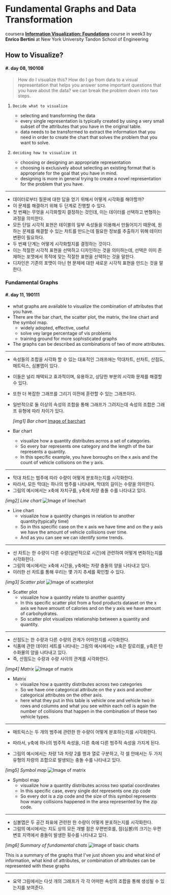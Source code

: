 Fundamental Graphs and Data Transformation
==========================================

coursera **[Information Visualization: Foundations](https://www.coursera.org/learn/information-visualization-fundamentals/)** course in week3 by **Enrico Bertini** at New York University Tandon School of Engineering

How to Visualize?
-----------------

#### #. day 08, 190108

> How do I visualize this? How do I go from data to a visual representation that helps you answer some important questions that you have about the data? we can break the problem down into two steps.

1.	`Decide what to visualize`

	-	selecting and transforming the data
	-	every single representation is typically created by using a very small subset of the attributes that you have in the original table.
	-	data needs to be transformed to extract the information that you need in order to create the chart that solves the problem that you want to solve.

2.	`deciding how to visualize it`

	-	choosing or designing an appropriate representation
	-	choosing is exclusively about selecting an existing format that is appropriate for the goal that you have in mind.
	-	designing is more in general trying to create a novel representation for the problem that you have.

---

-	데이터로부터 질문에 대한 답을 얻기 위해서 어떻게 시각화를 해야할까?
-	이 문제를 해결하기 위해 두 단계로 진행할 수 있다.
-	첫 번째는 무엇을 시각화할지 결정하는 것인데, 이는 데이터를 선택하고 변형하는 과정을 의미한다.
-	모든 단일 시각적 표현은 테이블의 일부 속성들을 이용해서 만들어지기 때문에, 원하는 문제를 해결할 수 있는 차트를 만드는데 필요한 정보를 추출하기 위해 데이터 변환이 필요하다.  
-	두 번째 단계는 어떻게 시각화할지를 결정하는 것이다.
-	이는 적절한 시각적 표현을 선택하고 디자인하는 것을 의미하는데, 선택은 이미 존재하는 포맷에서 목적에 맞는 적절한 표현을 선택하는 것을 말한다.
-	디자인은 기존의 포맷이 아닌 현 문제에 대한 새로운 시각적 표현을 만드는 것을 말한다.

### Fundamental Graphs

#### #. day 11, 190111

-	what graphs are available to visualize the combination of attributes that you have.
-	There are the bar chart, the scatter plot, the matrix, the line chart and the symbol map.
	-	widely adopted, effective, useful
	-	solve vey large percentage of vis problems
	-	training ground for more sophisticated graphs
-	The graphs can be described as combinations of two of more attributes.

---

-	속성들의 조합을 시각화 할 수 있는 대표적인 그래프에는 막대차트, 선차트, 산점도, 매트릭스, 심볼맵이 있다.
-	이들은 널리 채택되고 효과적이며, 유용하고, 상당한 부분의 시각화 문제를 해결할 수 있다.
-	또한 더 복잡한 그래프를 그리기 이전에 훈련할 수 있는 그래프이다.  
-	일반적으로 둘 이상의 속성의 조합을 통해 그래프가 그려지는데 속성의 조합은 그래프 유형에 따라 차이가 있다.

	*[img1] Bar chart* [Image of barchart](https://github.com/deepnsoul/TIL/blob/master/foundations/fig/basic_barchart.png)

-	Bar chart

	-	visualize how a quantity distributes acrros a set of categories.
	-	So every bar represents one category and the length of the bar represents a quantity.
	-	In this specific example, you have boroughs on the x axis and the count of vehicle collisions on the y axis.

---

-	막대 차트는 범주에 따라 수량이 어떻게 분포하는지를 시각화한다.
-	따라서, 모든 막대는 하나의 범주를 나타내며, 막대의 길이는 수량을 의미한다.
-	그림의 예시에서는 x축에 자치구를, y축에 차량 충돌 수를 나타내고 있다.

*[img2] Line chart* ![Image of linechart](https://github.com/deepnsoul/TIL/blob/master/foundations/fig/basic_linechart.png)

-	Line chart
	-	visualize how a quantity changes in relation to another quantity(typically time)
	-	So in this specific case on the x axis we have time and on the y axis we have the amount of vehicle collisions over time.
	-	And as you can see we can identify some trends.

---

-	선 차트는 한 수량이 다른 수량(일반적으로 시간)에 관련하여 어떻게 변화하는지를 시각화한다.
-	그림의 예시에서는 x축에 시간을, y축에는 차량 충돌의 양을 나타내고 있다.
-	이러한 선 차트를 통해 우리는 몇 가지 추세를 확인할 수 있다.

*[img3] Scatter plot* ![Image of scatterplot](https://github.com/deepnsoul/TIL/blob/master/foundations/fig/basic_scatter.png)

-	Scatter plot
	-	visualize how a quantity relate to another quantity
	-	In this specific scatter plot from a food products dataset on the x axis we have amount of calories and on the y axis we have amount of carbohydrates.
	-	So scatter plot visualizes relationship between a quantity and quantity.  

---

-	산점도는 한 수량과 다른 수량의 관계가 어떠한지를 시각화한다.
-	식품에 관한 데이터 세트를 나타내는 그림의 예시에서는 x축은 칼로리를, y축은 탄수화물의 양을 나타내고 있다.
-	즉, 산점도는 수량과 수량 사이의 관계를 시각화한다.

*[img4] Matrix* ![Image of matrix](https://github.com/deepnsoul/TIL/blob/master/foundations/fig/basic_matrix.png)

-	Matrix
	-	visualize how a quantity distributes across two categories
	-	So we have one categorical attribute on the y axis and another categorical attributes on the other axis.
	-	here what they put in this table is vehicle one and vehicle two in rows and columns and what you see within each cell is again the number of collisions that happen in the combination of these two vehicle types.

---

-	매트릭스는 두 개의 범주에 관련한 한 수량이 어떻게 분포하는지를 시각화한다.

-	따라서, y축에 하나의 범주적 속성을, 다른 축에 다른 범주적 속성을 가지게 된다.

-	그림의 예시에서는 차량 1과 차량 2를 행과 열로 구분하고, 각 셀 안에서는 두 가지 유형의 차량의 조합으로 발생되는 충돌 수를 나타내고 있다.

*[img5] Symbol map* ![Image of matrix](https://github.com/deepnsoul/TIL/blob/master/foundations/fig/basic_symbolmap.png)

-	Symbol map
	-	visualize how a quantity distributes across two spatial coordinates
	-	In this specific case, every single dot represents one zip code  
	-	So every dot is a zip code and the size of this symbol represents how many collisions happened in the area represented by the zip code.

---

-	심볼맵은 두 공간 좌표에 관련한 한 수량이 어떻게 분포하는지를 시각화한다.
-	그림의 예시에서는 지도 상의 모든 개별 점은 우편번호를, 점(심볼)의 크기는 우편 변호 지역에서 충돌이 발생한 횟수를 나타내고 있다.  

*[img6] Summary of fundamental chats* ![Image of basic charts ](https://github.com/deepnsoul/TIL/blob/master/foundations/fig/basic_charts.png)

This is a summary of the graphs that I've just shown you and what kind of information, what kind of attributes, or combination of attributes can be represented with these graphs

---

-	요약 그림에서는 다섯 개의 그래프가 각 각 어떠한 속성의 조합을 통해 생성될 수 있는지를 보여준다.  
